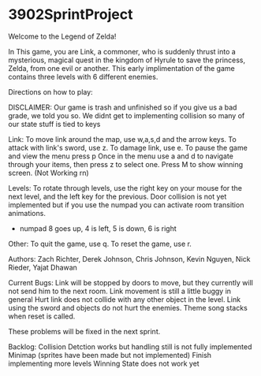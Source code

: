 # 3902SprintProject
Welcome to the Legend of Zelda!

In This game, you are Link, a commoner, who is suddenly thrust into a mysterious, magical quest in the kingdom of Hyrule to save the princess, Zelda, from one evil or another.
This early implimentation of the game contains three levels with 6 different enemies.

Directions on how to play:

DISCLAIMER:
Our game is trash and unfinished so if you give us a bad grade, we told you so.
We didnt get to implementing collision so many of our state stuff is tied to keys


Link:
To move link around the map, use w,a,s,d and the arrow keys.
To attack with link's sword, use z.
To damage link, use e.
To pause the game and view the menu press p
Once in the menu use a and d to navigate through your items, then press z to select one.
Press M to show winning screen. (Not Working rn)

Levels:
To rotate through levels, use the right key on your mouse for the next level, and the left key for the previous.
Door collision is not yet implemented but if you use the numpad you can activate room transition animations.
  - numpad 8 goes up, 4 is left, 5 is down, 6 is right

Other:
To quit the game, use q.
To reset the game, use r.

Authors: Zach Richter, Derek Johnson, Chris Johnson, Kevin Nguyen, Nick Rieder, Yajat Dhawan

Current Bugs:
Link will be stopped by doors to move, but they currently will not send him to the next room.
Link movement is still a little buggy in general
Hurt link does not collide with any other object in the level.
Link using the sword and objects do not hurt the enemies.
Theme song stacks when reset is called.

These problems will be fixed in the next sprint.


Backlog:
Collision Detction works but handling still is not fully implemented
Minimap (sprites have been made but not implemented)
Finish implementing more levels
Winning State does not work yet


